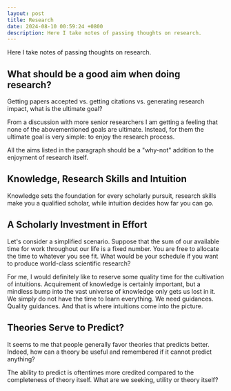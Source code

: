 ```yaml
---
layout: post
title: Research
date: 2024-08-10 00:59:24 +0800
description: Here I take notes of passing thoughts on research.
---
```


Here I take notes of passing thoughts on research.

## What should be a good aim when doing research?

Getting papers accepted vs. getting citations vs. generating research impact, what is the ultimate goal?

From a discussion with more senior researchers I am getting a feeling that none of the abovementioned goals are ultimate. Instead, for them the ultimate goal is very simple: to enjoy the research process.

All the aims listed in the paragraph should be a "why-not" addition to the enjoyment of research itself.

## Knowledge, Research Skills and Intuition 

Knowledge sets the foundation for every scholarly pursuit, research skills make you a qualified scholar, while intuition decides how far you can go.

## A Scholarly Investment in Effort

Let's consider a simplified scenario. Suppose that the sum of our available time for work throughout our life is a fixed number. You are free to allocate the time to whatever you see fit. What would be your schedule if you want to produce world-class scientific research?

For me, I would definitely like to reserve some quality time for the cultivation of intuitions. Acquirement of knowledge is certainly important, but a mindless bump into the vast universe of knowledge only gets us lost in it. We simply do not have the time to learn everything. We need guidances. Quality guidances. And that is where intuitions come into the picture.

## Theories Serve to Predict?

It seems to me that people generally favor theories that predicts better. Indeed, how can a theory be useful and remembered if it cannot predict anything?

The ability to predict is oftentimes more credited compared to the completeness of theory itself. What are we seeking, utility or theory itself?
